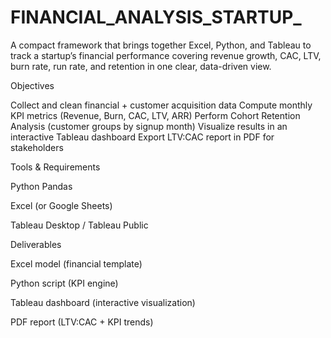 # FINANCIAL_ANALYSIS_STARTUP_
A compact framework that brings together Excel, Python, and Tableau to track a startup’s financial performance covering revenue growth, CAC, LTV, burn rate, run rate, and retention in one clear, data-driven view.

Objectives

Collect and clean financial + customer acquisition data
Compute monthly KPI metrics (Revenue, Burn, CAC, LTV, ARR)
Perform Cohort Retention Analysis (customer groups by signup month)
Visualize results in an interactive Tableau dashboard
Export LTV:CAC report in PDF for stakeholders

Tools & Requirements

Python Pandas

Excel (or Google Sheets)

Tableau Desktop / Tableau Public

Deliverables

Excel model (financial template)

 Python script (KPI engine)

 Tableau dashboard (interactive visualization)

 PDF report (LTV:CAC + KPI trends)
